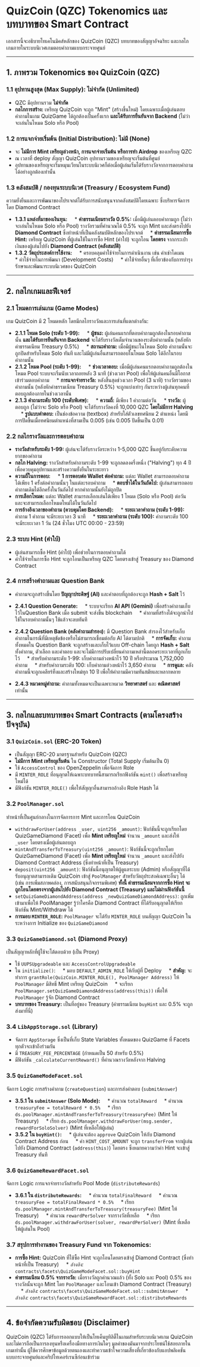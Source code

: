 # QuizCoin (QZC) Tokenomics และบทบาทของ Smart Contract

เอกสารนี้จะอธิบายโทเคโนมิคส์หลักของ QuizCoin (QZC) บทบาทของสัญญาอัจฉริยะ และกลไกเกมภายในระบบนิเวศเกมตอบคำถามแบบกระจายศูนย์

---

## 1. ภาพรวม Tokenomics ของ QuizCoin (QZC)

### 1.1 อุปทานสูงสุด (Max Supply): ไม่จำกัด (Unlimited)
* QZC มีอุปทานรวม **ไม่จำกัด**
* **กลไกการสร้าง:** เหรียญ QuizCoin จะถูก "Mint" (สร้างขึ้นใหม่) โดยเฉพาะเมื่อผู้เล่นตอบคำถามในเกม QuizGame ได้ถูกต้องเป็นครั้งแรก **และได้รับการยืนยันจาก Backend** (ไม่ว่าจะเล่นในโหมด Solo หรือ Pool)

### 1.2 การแจกจ่ายเริ่มต้น (Initial Distribution): ไม่มี (None)
* จะ **ไม่มีการ Mint เหรียญล่วงหน้า, การแจกจ่ายเริ่มต้น หรือการทำ Airdrop** ของเหรียญ QZC
* ณ เวลาที่ deploy สัญญา QuizCoin อุปทานรวมของเหรียญจะเริ่มต้นที่ศูนย์
* อุปทานของเหรียญจะเริ่มหมุนเวียนในระบบนิเวศก็ต่อเมื่อผู้เล่นเริ่มได้รับรางวัลจากการตอบคำถามได้อย่างถูกต้องเท่านั้น

### 1.3 คลังสมบัติ / กองทุนระบบนิเวศ (Treasury / Ecosystem Fund)
ความยั่งยืนและการพัฒนาของโปรเจกต์ได้รับการสนับสนุนจากคลังสมบัติโดยเฉพาะ ซึ่งบริหารจัดการโดย Diamond Contract

* **1.3.1 แหล่งที่มาของเงินทุน:**
    * **ค่าธรรมเนียมรางวัล 0.5%:** เมื่อมีผู้เล่นตอบคำถามถูก (ไม่ว่าจะเล่นในโหมด Solo หรือ Pool) รางวัลรวมที่คำนวณได้ 0.5% จะถูก Mint และส่งตรงไปยัง **Diamond Contract** ซึ่งทำหน้าที่เป็นคลังสมบัติหลักของโปรเจกต์
    * **ค่าธรรมเนียมการซื้อ Hint:** เหรียญ QuizCoin ที่ผู้เล่นใช้ในการซื้อ Hint (คำใบ้) จะถูกโอน **โดยตรง** จากกระเป๋าเงินของผู้เล่นไปยัง **Diamond Contract (คลังสมบัติ)**
* **1.3.2 วัตถุประสงค์การใช้งาน:**
    * ครอบคลุมค่าใช้จ่ายในการดำเนินงาน เช่น ค่าเช่าโดเมน
    * ค่าใช้จ่ายในการพัฒนา (Development Costs)
    * ค่าใช้จ่ายอื่นๆ ที่เกี่ยวข้องกับการบำรุงรักษาและพัฒนาระบบนิเวศของ QuizCoin

---

## 2. กลไกเกมและฟีเจอร์

### 2.1 โหมดการเล่นเกม (Game Modes)
เกม QuizCoin มี 2 โหมดหลัก โดยมีกลไกรางวัลและการเล่นที่แตกต่างกัน:

* **2.1.1 โหมด Solo (ระดับ 1-99):**
    * **ผู้ชนะ:** ผู้เล่นคนแรกที่ตอบคำถามถูกต้องในรอบคำถามนั้น **และได้รับการยืนยันจาก Backend** จะได้รับรางวัลเต็มจำนวนของระดับคำถามนั้น (หลังหักค่าธรรมเนียม Treasury 0.5%)
    * **สถานะคำถาม:** เมื่อมีผู้ชนะในโหมด Solo คำถามนั้นจะถูกปิดสำหรับโหมด Solo ทันที และไม่มีผู้เล่นอื่นสามารถตอบในโหมด Solo ได้อีกในรอบคำถามนั้น
* **2.1.2 โหมด Pool (ระดับ 1-99):**
    * **ช่วงเวลาตอบ:** เมื่อมีผู้เล่นคนแรกตอบคำถามถูกต้องในโหมด Pool ระบบจะเริ่มนับเวลาถอยหลัง 3 นาที (ช่วงเวลา Pool) เพื่อให้ผู้เล่นคนอื่นมีโอกาสเข้าร่วมตอบคำถาม
    * **การแจกจ่ายรางวัล:** หลังสิ้นสุดช่วงเวลา Pool (3 นาที) รางวัลรวมของคำถามนั้น (หลังหักค่าธรรมเนียม Treasury 0.5%) จะถูกแบ่งเท่าๆ กันระหว่างผู้เล่นทุกคนที่ตอบถูกต้องภายในช่วงเวลานั้น
* **2.1.3 คำถามระดับ 100 (ระดับพิเศษ):**
    * **ความถี่:** มีเพียง 1 คำถามต่อวัน
    * **รางวัล:** ผู้ตอบถูก (ไม่ว่าจะ Solo หรือ Pool) จะได้รับรางวัลคงที่ 10,000 QZC **โดยไม่มีการ Halving**
    * **รูปแบบคำตอบ:** เป็นช่องข้อความ (textbox) สำหรับใส่ตัวเลขทศนิยม 2 ตำแหน่ง โดยมีการปัดขึ้นเมื่อทศนิยมตำแหน่งที่สามเป็น 0.005 (เช่น 0.005 ปัดขึ้นเป็น 0.01)

### 2.2 กลไกรางวัลและการตอบคำถาม

* **รางวัลสำหรับระดับ 1-99:** ผู้เล่นจะได้รับรางวัลระหว่าง 1-5,000 QZC ขึ้นอยู่กับระดับความยากของคำถาม
* **กลไก Halving:** รางวัลสำหรับคำถามระดับ 1-99 จะถูกลดลงครึ่งหนึ่ง ("Halving") ทุก 4 ปี เพื่อควบคุมอุปทานและสร้างความยั่งยืนในระยะยาว
* **ความถี่ในการตอบ:**
    * **1 การตอบต่อ Wallet ต่อคำถาม:** แต่ละ Wallet สามารถตอบคำถามได้เพียง 1 ครั้งต่อคำถามนั้นๆ ในแต่ละรอบคำถาม
    * **ตอบซ้ำได้ในวันถัดไป:** ผู้เล่นสามารถตอบคำถามเดิมได้อีกครั้งในวันถัดไป หากคำถามนั้นยังไม่ถูกปิด
* **การเลือกโหมด:** แต่ละ Wallet สามารถเลือกเล่นได้เพียง 1 โหมด (Solo หรือ Pool) ต่อวัน และจะสามารถเลือกโหมดใหม่ได้ในวันถัดไป
* **การอ้างอิงเวลาของคำถาม (ควบคุมโดย Backend):**
    * **ระยะเวลาคำถาม (ระดับ 1-99):** คำถาม 1 คำถาม จะมีระยะเวลา 3 นาที
    * **ระยะเวลาคำถาม (ระดับ 100):** คำถามระดับ 100 จะมีระยะเวลา 1 วัน (24 ชั่วโมง UTC 00:00 - 23:59)

### 2.3 ระบบ Hint (คำใบ้)
* ผู้เล่นสามารถซื้อ Hint (คำใบ้) เพื่อช่วยในการตอบคำถามได้
* ค่าใช้จ่ายในการซื้อ Hint จะถูกโอนเป็นเหรียญ QZC โดยตรงเข้าสู่ Treasury ของ Diamond Contract

### 2.4 การสร้างคำถามและ Question Bank
* คำถามจะถูกสร้างขึ้นโดย **ปัญญาประดิษฐ์ (AI)** และคำตอบที่ถูกต้องจะถูก **Hash + Salt** ไว้
* **2.4.1 Question Generate:**
    * ระบบจะเรียก **AI API (Gemini)** เพื่อสร้างคำถามเก็บไว้ในQuestion Bank เมื่อ submit จะส่งขึ้น blockchain
    * คำถามที่สร้างได้จะถูกนำไปใช้ในรอบคำถามนั้นๆ ใช้แล้วจะลบทันที

* **2.4.2 Question Bank (คลังคำถามสำรอง):** มี Question Bank สำรองไว้สำหรับเก็บคำถามในกรณีที่มีเหตุขัดข้องหรือไม่สามารถเชื่อมต่อกับ AI ได้ตามปกติ
    * **การจัดเก็บ:** คำถามทั้งหมดใน Question Bank จะถูกสร้างและเก็บไว้แบบ Off-chain โดยถูก **Hash + Salt** ทั้งคำถาม, ตัวเลือก และคำตอบ และจะไม่มีการปรับเปลี่ยนคำถามเหล่านี้ตลอดระยะเวลาที่ถูกเก็บไว้
    * สำหรับคำถามระดับ 1-99: เก็บคำถามล่วงหน้าไว้ 10 ปี หรือประมาณ 1,752,000 คำถาม
    * สำหรับคำถามระดับ 100: เก็บคำถามล่วงหน้าไว้ 3,650 คำถาม
    * **การดูแล:** คลังคำถามนี้จะถูกเคลียร์ทิ้งและสร้างใหม่ทุก 10 ปี เพื่อให้คำถามมีความทันสมัยและหลากหลาย
* **2.4.3 หมวดหมู่คำถาม:** คำถามทั้งหมดจะเป็นเฉพาะหมวด **วิทยาศาสตร์** และ **คณิตศาสตร์** เท่านั้น

---

## 3. กลไกและบทบาทของ Smart Contracts (ตามโครงสร้างปัจจุบัน)

### 3.1 `QuizCoin.sol` (ERC-20 Token)
* เป็นสัญญา ERC-20 มาตรฐานสำหรับ QuizCoin (QZC)
* **ไม่มีการ Mint เหรียญเริ่มต้น** ใน Constructor (Total Supply เริ่มต้นเป็น 0)
* ใช้ `AccessControl` ของ OpenZeppelin เพื่อจัดการ Role
* มี `MINTER_ROLE` ที่อนุญาตให้เฉพาะบทบาทนี้สามารถเรียกฟังก์ชัน `mint()` เพื่อสร้างเหรียญใหม่ได้
* มีฟังก์ชัน `MINTER_ROLE()` เพื่อให้สัญญาอื่นสามารถอ้างอิง Role Hash ได้

### 3.2 `PoolManager.sol`
ทำหน้าที่เป็นศูนย์กลางในการจัดการการ Mint และการโอน QuizCoin

* `withdrawForUser(address _user, uint256 _amount)`: ฟังก์ชันนี้จะถูกเรียกโดย QuizGameDiamond (Facet) เพื่อ **Mint เหรียญใหม่** จำนวน `_amount` และส่งให้ `_user` โดยตรงเมื่อผู้เล่นตอบถูก
* `mintAndTransferToTreasury(uint256 _amount)`: ฟังก์ชันนี้จะถูกเรียกโดย QuizGameDiamond (Facet) เพื่อ **Mint เหรียญใหม่** จำนวน `_amount` และส่งไปยัง Diamond Contract Address (ซึ่งทำหน้าที่เป็น Treasury)
* `deposit(uint256 _amount)`: ฟังก์ชันนี้อนุญาตให้ผู้ดูแลระบบ (Admin) หรือสัญญาที่ได้รับอนุญาตสามารถเติม QuizCoin เข้าสู่ `PoolManager` สำหรับวัตถุประสงค์เฉพาะอื่นๆ ได้ (เช่น การเพิ่มสภาพคล่อง, การสนับสนุนกิจกรรมพิเศษ) **ทั้งนี้ ค่าธรรมเนียมจากการซื้อ Hint จะถูกโอนโดยตรงจากผู้เล่นไปยัง Diamond Contract (Treasury) และไม่ผ่านฟังก์ชันนี้**
* `setQuizGameDiamondAddress(address _newQuizGameDiamondAddress)`: ถูกเพิ่มเข้ามาเพื่อให้ PoolManager รู้ว่าใครคือ Diamond Contract ที่ได้รับอนุญาตให้เรียกฟังก์ชัน Mint/Withdraw ได้
* **การมอบ `MINTER_ROLE`:** `PoolManager` จะได้รับ `MINTER_ROLE` บนสัญญา QuizCoin ในระหว่างการ Initialize ของ `QuizGameDiamond`

### 3.3 `QuizGameDiamond.sol` (Diamond Proxy)
เป็นสัญญาหลักที่ผู้ใช้จะโต้ตอบด้วย (เป็น Proxy)

* ใช้ `UUPSUpgradeable` และ `AccessControlUpgradeable`
* ใน `initialize()`:
    * มอบ `DEFAULT_ADMIN_ROLE` ให้กับผู้ที่ Deploy
    * **สำคัญ:** จะทำการ `grantRole(QuizCoin.MINTER_ROLE(), PoolManager Address)` ให้ `PoolManager` มีสิทธิ์ Mint เหรียญ QuizCoin
    * จะเรียก `PoolManager.setQuizGameDiamondAddress(address(this))` เพื่อให้ `PoolManager` รู้จัก Diamond Contract
* **บทบาทของ Treasury:** เป็นที่อยู่ของ Treasury (ค่าธรรมเนียม `buyHint` และ 0.5% จะถูกส่งมาที่นี่)

### 3.4 `LibAppStorage.sol` (Library)
* จัดการ `AppStorage` ซึ่งเป็นที่เก็บ State Variables ทั้งหมดของ QuizGame ที่ Facets ทุกตัวจะเข้าถึงร่วมกัน
* มี `TREASURY_FEE_PERCENTAGE` (กำหนดเป็น 50 สำหรับ 0.5%)
* มีฟังก์ชัน `_calculateCurrentReward()` ที่คำนวณรางวัลหลังจาก Halving

### 3.5 `QuizGameModeFacet.sol`
จัดการ Logic การสร้างคำถาม (`createQuestion`) และการส่งคำตอบ (`submitAnswer`)

* **3.5.1 ใน `submitAnswer` (Solo Mode):**
    * คำนวณ `totalReward`
    * คำนวณ `treasuryFee = totalReward * 0.5%`
    * เรียก `ds.poolManager.mintAndTransferToTreasury(treasuryFee)` (Mint ให้ Treasury)
    * เรียก `ds.poolManager.withdrawForUser(msg.sender, rewardForSoloSolver)` (Mint ที่เหลือให้ผู้เล่น)
* **3.5.2 ใน `buyHint()`:**
    * ผู้เล่นจะต้อง `approve` QuizCoin ให้กับ Diamond Contract Address ก่อน
    * ค่า `HINT_COST_AMOUNT` จะถูก `transferFrom` จากผู้เล่นไปยัง Diamond Contract (`address(this)`) โดยตรง ซึ่งหมายความว่าค่า Hint จะเข้าสู่ Treasury ทันที

### 3.6 `QuizGameRewardFacet.sol`
จัดการ Logic การแจกจ่ายรางวัลสำหรับ Pool Mode (`distributeRewards`)

* **3.6.1 ใน `distributeRewards`:**
    * คำนวณ `totalFinalReward`
    * คำนวณ `treasuryFee = totalFinalReward * 0.5%`
    * เรียก `ds.poolManager.mintAndTransferToTreasury(treasuryFee)` (Mint ให้ Treasury)
    * คำนวณ `rewardPerSolver` จากรางวัลที่เหลือ
    * เรียก `ds.poolManager.withdrawForUser(solver, rewardPerSolver)` (Mint ที่เหลือให้ผู้เล่นใน Pool)

### 3.7 สรุปการทำงานของ Treasury Fund จาก Tokenomics:
* **การซื้อ Hint:** QuizCoin ที่ใช้ซื้อ Hint จะถูกโอนโดยตรงเข้าสู่ Diamond Contract (ซึ่งทำหน้าที่เป็น Treasury)
    * *อ้างอิง:* `contracts\facets\QuizGameModeFacet.sol::buyHint`
* **ค่าธรรมเนียม 0.5% จากรางวัล:** เมื่อรางวัลถูกคำนวณแล้ว (ทั้ง Solo และ Pool) 0.5% ของรางวัลนั้นจะถูก Mint โดย `PoolManager` และโอนเข้า Diamond Contract (Treasury)
    * *อ้างอิง:* `contracts\facets\QuizGameModeFacet.sol::submitAnswer`
    * *อ้างอิง:* `contracts\facets\QuizGameRewardFacet.sol::distributeRewards`

---

## 4. ข้อจำกัดความรับผิดชอบ (Disclaimer)

QuizCoin (QZC) ได้รับการออกแบบให้เป็นโทเค็นยูทิลิตี้ในเกมสำหรับระบบนิเวศเกม QuizCoin และไม่ควรถือเป็นการลงทุนหรือเครื่องมือทางการเงินใดๆ มูลค่าของมันมาจากประโยชน์ใช้สอยภายในเกมเท่านั้น ผู้ใช้ควรศึกษาข้อมูลด้วยตนเองและทำความเข้าใจความเสี่ยงที่เกี่ยวข้องกับแอปพลิเคชันแบบกระจายศูนย์และคริปโทเคอร์เรนซีก่อนเข้าร่วม